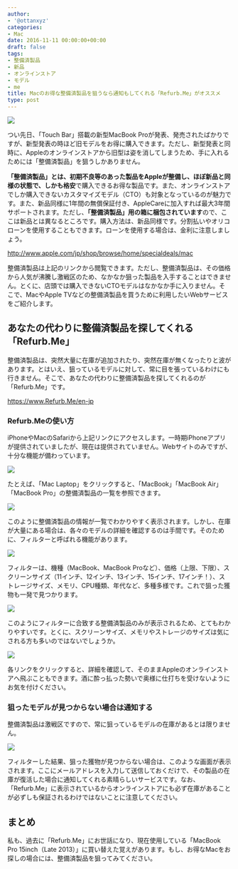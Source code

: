 ```yaml
---
author:
- '@ottanxyz'
categories:
- Mac
date: 2016-11-11 00:00:00+00:00
draft: false
tags:
- 整備済製品
- 新品
- オンラインストア
- モデル
- me
title: Macのお得な整備済製品を狙うなら通知もしてくれる「Refurb.Me」がオススメ
type: post
---
```


![](161111-582582683c380.png)






つい先日、「Touch Bar」搭載の新型MacBook Proが発表、発売されたばかりですが、新型発表の時ほど旧モデルをお得に購入できます。ただし、新型発表と同時に、Appleのオンラインストアから旧型は姿を消してしまうため、手に入れるためには「整備済製品」を狙うしかありません。





**「整備済製品」**とは、初期不良等のあった製品をAppleが整備し、ほぼ新品と同様の状態で、しかも**格安**で購入できるお得な製品です。また、オンラインストアでしか購入できないカスタマイズモデル（CTO）も対象となっているのが魅力です。また、新品同様に1年間の無償保証付き、AppleCareに加入すれば最大3年間サポートされます。ただし、**「整備済製品」用の箱に梱包されています**ので、ここは新品とは異なるところです。購入方法は、新品同様です。分割払いやオリコローンを使用することもできます。ローンを使用する場合は、金利に注意しましょう。



http://www.apple.com/jp/shop/browse/home/specialdeals/mac



整備済製品は上記のリンクから閲覧できます。ただし、整備済製品は、その価格から人気が沸騰し激戦区のため、なかなか狙った製品を入手することはできません。とくに、店頭では購入できないCTOモデルはなかなか手に入りません。そこで、MacやApple TVなどの整備済製品を買うために利用したいWebサービスをご紹介します。





## あなたの代わりに整備済製品を探してくれる「Refurb.Me」





整備済製品は、突然大量に在庫が追加されたり、突然在庫が無くなったりと波があります。とはいえ、狙っているモデルに対して、常に目を張っているわけにも行きません。そこで、あなたの代わりに整備済製品を探してくれるのが「Refurb.Me」です。



https://www.Refurb.Me/en-jp



### Refurb.Meの使い方





iPhoneやMacのSafariから上記リンクにアクセスします。一時期iPhoneアプリが提供されていましたが、現在は提供されていません。Webサイトのみですが、十分な機能が備わっています。





![](161111-5825826e94dcf.png)






たとえば、「Mac Laptop」をクリックすると、「MacBook」「MacBook Air」「MacBook Pro」の整備済製品の一覧を参照できます。





![](161111-5825827573317.png)






このように整備済製品の情報が一覧でわかりやすく表示されます。しかし、在庫が大量にある場合は、各々のモデルの詳細を確認するのは手間です。そのために、フィルターと呼ばれる機能があります。





![](161111-5825827aa7f19.png)






フィルターは、機種（MacBook、MacBook Proなど）、価格（上限、下限）、スクリーンサイズ（11インチ、12インチ、13インチ、15インチ、17インチ！）、ストレージサイズ、メモリ、CPU種類、年代など、多種多様です。これで狙った獲物も一発で見つかります。





![](161111-5825828009c18.png)






このようにフィルターに合致する整備済製品のみが表示されるため、とてもわかりやすいです。とくに、スクリーンサイズ、メモリやストレージのサイズは気にされる方も多いのではないでしょうか。





![](161111-58258288abe4b.png)






各リンクをクリックすると、詳細を確認して、そのままAppleのオンラインストアへ飛ぶこともできます。酒に酔っ払った勢いで奥様に仕打ちを受けないようにお気を付けください。





### 狙ったモデルが見つからない場合は通知する





整備済製品は激戦区ですので、常に狙っているモデルの在庫があるとは限りません。





![](161111-5825828de1dd4.png)






フィルターした結果、狙った獲物が見つからない場合は、このような画面が表示されます。ここにメールアドレスを入力して送信しておくだけで、その製品の在庫が復活した場合に通知してくれる素晴らしいサービスです。なお、「Refurb.Me」に表示されているからオンラインストアにも必ず在庫があることが必ずしも保証されるわけではないことに注意してください。





## まとめ





私も、過去に「Refurb.Me」にお世話になり、現在使用している「MacBook Pro 15inch（Late 2013）」に買い替えた覚えがあります。もし、お得なMacをお探しの場合には、整備済製品を狙ってみてください。